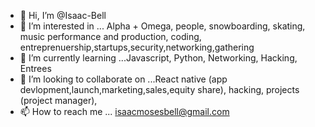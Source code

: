 - 👋 Hi, I’m @Isaac-Bell
- 👀 I’m interested in ... Alpha + Omega, people, snowboarding, skating, music performance and production, coding, entreprenuership,startups,security,networking,gathering
- 🌱 I’m currently learning ...Javascript, Python, Networking, Hacking, Entrees
- 💞️ I’m looking to collaborate on ...React native (app devlopment,launch,marketing,sales,equity share), hacking, projects (project manager),  
- 📫 How to reach me ... isaacmosesbell@gmail.com

<!---
Isaac-Bell/Isaac-Bell is a ✨ special ✨ repository because its `README.md` (this file) appears on your GitHub profile.
You can click the Preview link to take a look at your changes.
--->
